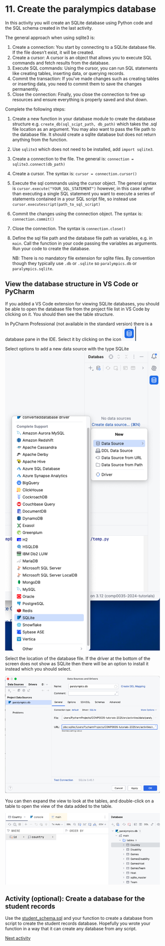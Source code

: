 # 11. Create the paralympics database

In this activity you will create an SQLite database using Python code and the SQL schema created in the last activity.

The general approach when using sqlite3 is:

1. Create a connection: You start by connecting to a SQLite database file. If the file doesn’t exist, it will be
   created.
2. Create a cursor: A cursor is an object that allows you to execute SQL commands and fetch results from the database.
3. Execute SQL commands: Using the cursor, you can run SQL statements like creating tables, inserting data, or querying
   records.
4. Commit the transaction: If you've made changes such as creating tables or inserting data, you need to commit them to
   save the changes permanently.
5. Close the connection: Finally, you close the connection to free up resources and ensure everything is properly saved
   and shut down.

Complete the following steps:

1. Create a new function in your database module to create the database structure e.g.
   `create_db(sql_scipt_path, db_path)`
   which takes the .sql file location as an argument. You may also want to pass the file path to the database file. It
   should create a sqlite database but does not return anything from the function.
2. Use `sqlite3` which does not need to be installed, add `import sqlite3`.
3. Create a connection to the file. The general is: `connection = sqlite3.connect(db_path)`
4. Create a cursor. The syntax is: `cursor = connection.cursor()`
5. Execute the sql commands using the cursor object. The general syntax is `cursor.execute("YOUR_SQL_STATEMENT")`
   however, in this case rather than executing a single SQL statement you want to execute a series of statements
   contained in a your SQL script file, so instead use `cursor.executescript(path_to_sql_script)`
6. Commit the changes using the connection object. The syntax is: `connection.commit()`
7. Close the connection. The syntax is `connection.close()`
8. Define the sql file path and the database file path as variables, e.g. in `main`. Call the function in your code
   passing the variables as arguments. Run your code to create the database.

   NB: There is no mandatory file extension for sqlite files. By convention though they typically use `.db` or `.sqlite`
   so `paralympics.db` or `paralympics.sqlite`.

## View the database structure in VS Code or PyCharm

If you added a VS Code extension for viewing SQLite databases, you should be able to open the database file from the
project file list in VS Code by clicking on it. You should then see the table structure.

In PyCharm Professional (not available in the standard version) there is a database pane in the IDE. Select it by
clicking on the icon ![database icon in PyCharm](../img/pyc-db-icon.png)

Select options to add a new data source with the type SQLite ![PyCharm add data source](../img/pyc-new-datasource.png)

Select the location of the database file. If the driver at the bottom of the screen does not show as SQLite then there
will be an option to install it instead which you should select.

![pyc-config-data-source.png](../img/pyc-config-data-source.png)

You can then expand the view to look at the tables, and double-click on a table to open the view of the data added to
the table.

![pyc-db-view.png](../img/pyc-db-view.png)

## Activity (optional): Create a database for the student records

Use the [student_schema.sql](../../src/activities/starter/student_schema.sql) and your function to create a database
from script to create the student records database. Hopefully you wrote your function in a way that it can create any
database from any script.

[Next activity](3-12-next-steps.md)
